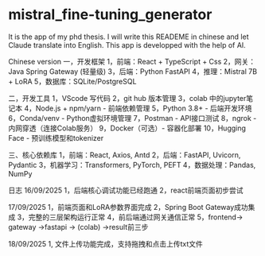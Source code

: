 # mistral_fine-tuning_generator
It is the app of my phd thesis.
I will write this READEME in chinese and let Claude translate into English.
This app is developped with the help of AI.


Chinese version
一，开发框架
  1，前端：React + TypeScript + Css
  2，网关：Java Spring Gateway (轻量级)
  3，后端：Python FastAPI
  4，推理：Mistral 7B + LoRA
  5，数据库：SQLite/PostgreSQL


二，开发工具
  1，VScode 写代码
  2，git hub 版本管理
  3，colab 中的jupyter笔记本 
  4，Node.js + npm/yarn - 前端依赖管理
  5，Python 3.8+ - 后端开发环境
  6，Conda/venv - Python虚拟环境管理
  7，Postman - API接口测试
  8，ngrok - 内网穿透（连接Colab服务）
  9，Docker（可选）- 容器化部署
  10，Hugging Face - 预训练模型和tokenizer


三、核心依赖库
   1，前端：React, Axios, Antd
   2，后端：FastAPI, Uvicorn, Pydantic
   3，机器学习：Transformers, PyTorch, PEFT
   4，数据处理：Pandas, NumPy  


日志
16/09/2025
1，后端核心调试功能已经跑通
2，react前端页面初步尝试

17/09/2025
1，前端页面和LoRA参数界面完成
2，Spring Boot Gateway成功集成
3，完整的三层架构运行正常
4，前后端通过网关通信正常
5，frontend-> gateway ->fastapi -> (colab) ->result前三步

18/09/2025
1, 文件上传功能完成，支持拖拽和点击上传txt文件







